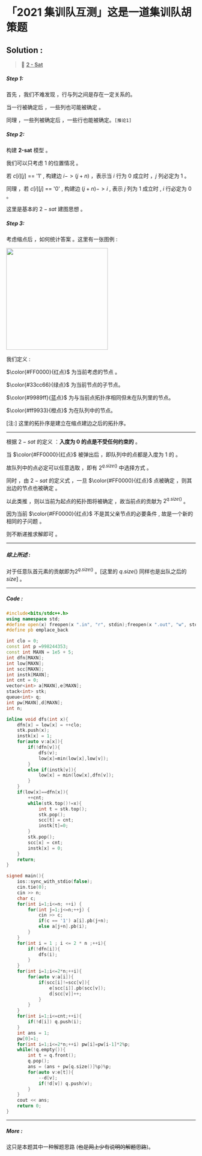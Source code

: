 # 「2021 集训队互测」这是一道集训队胡策题

## Solution :

> :star2: **<u>2 - Sat </u>**  

##### Step 1:

首先 ，我们不难发现 ，行与列之间是存在一定关系的。

当一行被确定后 ，一些列也可能被确定 。

同理 ，一些列被确定后 ，一些行也能被确定。`[推论1]`

##### Step 2:

构建 **2-sat** 模型 。

我们可以只考虑 $1$ 的位置情况 。

若 $c[i][j]$ == '1' , 构建边 $i -> (j + n)$ ，表示当 $i$ 行为 $0$ 成立时 ，$j$ 列必定为 $1$ 。

同理 ，若 $c[i][j]$ == '0' , 构建边 $(j + n) -> i$ , 表示 $j$ 列为 $1$ 成立时 , $i$ 行必定为 $0$ 。

这里是基本的 $2 -sat$ 建图思想 。

##### Step 3:

考虑缩点后 ，如何统计答案 。这里有一张图例 :

<img title="" src="https://cdn.luogu.com.cn/upload/image_hosting/eunhd111.png" alt="" width="270" data-align="center">

我们定义 :

$\color{#FF0000}{红点}$ 为当前考虑的节点 。

$\color{#33cc66}{绿点}$ 为当前节点的子节点。

$\color{#9989ff}{蓝点}$ 为与当前点拓扑序相同但未在队列里的节点。

$\color{#ff9933}{橙点}$ 为在队列中的节点。

[注:] 这里的拓扑序是建立在缩点建边之后的拓扑序。

----

根据 $2-sat$ 的定义 ：**入度为 $0$ 的点是不受任何约束的** 。

当 $\color{#FF0000}{红点}$ 被弹出后 ，即队列中的点都是入度为 $1$ 的 。

故队列中的点必定可以任意选取 ，即有 $2^{q.size()}$ 中选择方式 。

同时 ，由 $2-sat$ 的定义式 ，一旦 $\color{#FF0000}{红点}$ 点被确定 ，则其出边的节点也被确定 。

以此类推 ，则以当前为起点的拓扑图将被确定 ，故当前点的贡献为 $2^{q.size()}$ 。

因为当前 $\color{#FF0000}{红点}$ 不是其父亲节点的必要条件 , 故是一个新的相同的子问题 。

则不断递推求解即可 。

-----

##### 综上所述 :

对于任意队首元素的贡献即为$2^{q.size()}$ 。[这里的 $q.size()$ 同样也是出队之后的 $size$] 。

-----

##### Code :

```cpp
#include<bits/stdc++.h>
using namespace std;
#define open(x) freopen(x ".in", "r", stdin);freopen(x ".out", "w", stdout);
#define pb emplace_back

int clo = 0;
const int p =998244353;
const int MAXN = 1e5 + 5;
int dfn[MAXN];
int low[MAXN];
int scc[MAXN];
int instk[MAXN];
int cnt = 0;
vector<int> a[MAXN],e[MAXN];
stack<int> stk;
queue<int> q;
int pw[MAXN],d[MAXN];
int n;

inline void dfs(int x){
    dfn[x] = low[x] = ++clo;
    stk.push(x);
    instk[x] = 1;
    for(auto v:a[x]){
        if(!dfn[v]){
            dfs(v);
            low[x]=min(low[x],low[v]);
        }
        else if(instk[v]){
            low[x] = min(low[x],dfn[v]);
        }
    }
    if(low[x]==dfn[x]){
        ++cnt;
        while(stk.top()!=x){
            int t = stk.top();
            stk.pop();
            scc[t] = cnt;
            instk[t]=0;
        }
        stk.pop();
        scc[x] = cnt;
        instk[x] = 0;
    }
    return;
}

signed main(){
    ios::sync_with_stdio(false);
    cin.tie(0);
    cin >> n;
    char c;
    for(int i=1;i<=n; ++i) {
        for(int j=1;j<=n;++j) {
            cin >> c;
            if(c == '1') a[i].pb(j+n);
            else a[j+n].pb(i); 
        }
    }
    for(int i = 1 ; i <= 2 * n ;++i){
        if(!dfn[i]){
            dfs(i);
        }
    }
    for(int i=1;i<=2*n;++i){
        for(auto v:a[i]){
            if(scc[i]!=scc[v]){
                e[scc[i]].pb(scc[v]);
                d[scc[v]]++;
            }
        }
    }
    for(int i=1;i<=cnt;++i){
        if(!d[i]) q.push(i);
    }
    int ans = 1;
    pw[0]=1;
    for(int i=1;i<=2*n;++i) pw[i]=pw[i-1]*2%p;
    while(!q.empty()){
        int t = q.front();
        q.pop();
        ans = (ans + pw[q.size()]%p)%p;
        for(auto v:e[t]){
            --d[v];
            if(!d[v]) q.push(v);
        }
    }
    cout << ans;
    return 0;
}
```

----

##### More :

这只是本题其中一种解题思路 (~~也是网上少有说明的解题思路~~)。
